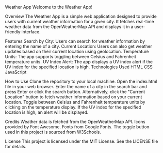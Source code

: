 Weather App
Welcome to the Weather App!

Overview
The Weather App is a simple web application designed to provide users with current weather information for a given city.
It fetches real-time weather data from the OpenWeatherMap API and displays it in a user-friendly interface.

Features
Search by City: Users can search for weather information by entering the name of a city.
Current Location: Users can also get weather updates based on their current location using geolocation.
Temperature Units: The app supports toggling between Celsius and Fahrenheit temperature units.
UV Index Alert: The app displays a UV index alert if the UV index for the specified location is high.
Technologies Used
HTML
CSS
JavaScript

How to Use
Clone the repository to your local machine.
Open the index.html file in your web browser.
Enter the name of a city in the search bar and press Enter or click the search button.
Alternatively, click the "Current Location" button to fetch weather information based on your current location.
Toggle between Celsius and Fahrenheit temperature units by clicking on the temperature display.
If the UV index for the specified location is high, an alert will be displayed.

Credits
Weather data is fetched from the OpenWeatherMap API.
Icons provided by Font Awesome.
Fonts from Google Fonts.
The toggle button used in this project is sourced from W3Schools.

License
This project is licensed under the MIT License. See the LICENSE file for details.
